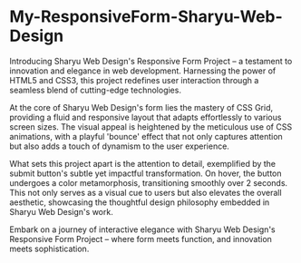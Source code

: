 # My-ResponsiveForm-Sharyu-Web-Design
Introducing Sharyu Web Design's Responsive Form Project – a testament to innovation and elegance in web development. Harnessing the power of HTML5 and CSS3, this project redefines user interaction through a seamless blend of cutting-edge technologies.

At the core of Sharyu Web Design's form lies the mastery of CSS Grid, providing a fluid and responsive layout that adapts effortlessly to various screen sizes. The visual appeal is heightened by the meticulous use of CSS animations, with a playful 'bounce' effect that not only captures attention but also adds a touch of dynamism to the user experience.

What sets this project apart is the attention to detail, exemplified by the submit button's subtle yet impactful transformation. On hover, the button undergoes a color metamorphosis, transitioning smoothly over 2 seconds. This not only serves as a visual cue to users but also elevates the overall aesthetic, showcasing the thoughtful design philosophy embedded in Sharyu Web Design's work.

Embark on a journey of interactive elegance with Sharyu Web Design's Responsive Form Project – where form meets function, and innovation meets sophistication.
